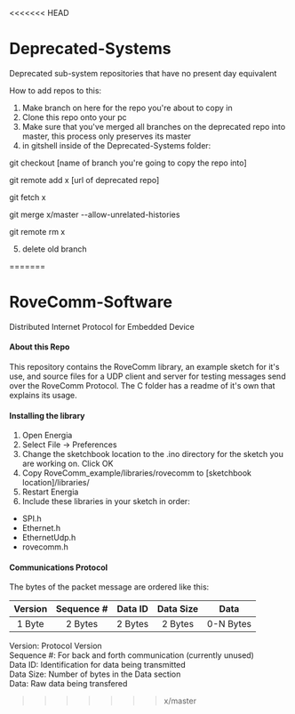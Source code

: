 <<<<<<< HEAD
# Deprecated-Systems
 Deprecated sub-system repositories that have no present day equivalent

How to add repos to this: 

1) Make branch on here for the repo you're about to copy in
2) Clone this repo onto your pc
3) Make sure that you've merged all branches on the deprecated repo into master, this process only preserves its master
4) in gitshell inside of the Deprecated-Systems folder:

git checkout [name of branch you're going to copy the repo into]

git remote add x [url of deprecated repo]

git fetch x

git merge x/master --allow-unrelated-histories

git remote rm x

5) delete old branch

=======
# RoveComm-Software
Distributed Internet Protocol for Embedded Device 

#### About this Repo

This repository contains the RoveComm library, an example sketch for it's use,
and source files for a UDP client and server for testing messages send over the
RoveComm Protocol. The C folder has a readme of it's own that explains its usage.  

#### Installing the library
1. Open Energia
2. Select File -> Preferences
3. Change the sketchbook location to the .ino directory for the sketch you are
     working on. Click OK
4. Copy RoveComm_example/libraries/rovecomm to [sketchbook location]/libraries/
5. Restart Energia
6. Include these libraries in your sketch in order:
  - SPI.h
  - Ethernet.h
  - EthernetUdp.h
  - rovecomm.h
  

#### Communications Protocol
The bytes of the packet message are ordered like this:

| Version | Sequence # | Data ID | Data Size | Data      |
|:-------:|:----------:|:-------:|:---------:|:---------:|
| 1 Byte  | 2 Bytes    | 2 Bytes | 2 Bytes   | 0-N Bytes |

Version: Protocol Version  
Sequence #: For back and forth communication (currently unused)  
Data ID: Identification for data being transmitted  
Data Size: Number of bytes in the Data section  
Data: Raw data being transfered  
>>>>>>> x/master

